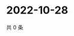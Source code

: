 # 2022-10-28

共 0 条

<!-- BEGIN WEIBO -->
<!-- 最后更新时间 Fri Oct 28 2022 20:37:56 GMT+0800 (China Standard Time) -->

<!-- END WEIBO -->
